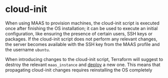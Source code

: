 # cloud-init

When using MAAS to provision machines, the cloud-init script is executed once after finishing the OS installation; it
can be used to execute an initial configuration, like ensuring the presence of certain users, SSH keys or packages. If
the cloud-init script does not perform any relevant changes, the server becomes available with the SSH key from the MAAS
profile and the username `ubuntu`.

When introducing changes to the cloud-init script, Terraform will suggest to destroy the relevant `maas_instance`
and [deploy](./provisioning-flow.md) a new one. This means that propagating cloud-init changes requires reinstalling the
OS completely
